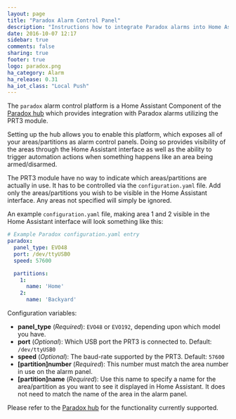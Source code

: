 ```yaml
---
layout: page
title: "Paradox Alarm Control Panel"
description: "Instructions how to integrate Paradox alarms into Home Assistant."
date: 2016-10-07 12:17
sidebar: true
comments: false
sharing: true
footer: true
logo: paradox.png
ha_category: Alarm
ha_release: 0.31
ha_iot_class: "Local Push"
---
```


The `paradox` alarm control platform is a Home Assistant Component of the [Paradox hub](/components/paradox/) which provides integration with Paradox alarms utilizing the PRT3 module.

Setting up the hub allows you to enable this platform, which exposes all of your areas/partitions as alarm control panels. Doing so provides visibility of the areas through the Home Assistant interface as well as the ability to trigger automation actions when something happens like an area being armed/disarmed.

The PRT3 module have no way to indicate which areas/partitions are actually in use. It has to be controlled via the `configuration.yaml` file. Add only the areas/partitions you wish to be visible in the Home Assistant interface. Any areas not specified will simply be ignored.

An example `configuration.yaml` file, making area 1 and 2 visible in the Home Assistant interface will look something like this:


```yaml
# Example Paradox configuration.yaml entry
paradox:
  panel_type: EVO48
  port: /dev/ttyUSB0
  speed: 57600

  partitions:
    1:
      name: 'Home'
    2:
      name: 'Backyard'
```

Configuration variables:

- **panel_type** (*Required*): `EVO48` or `EVO192`, depending upon which model you have.
- **port** (*Optional*): Which USB port the PRT3 is connected to. Default: `/dev/ttyUSB0`
- **speed** (*Optional*): The baud-rate supported by the PRT3. Default: `57600`
- **[partition]number** (*Required*): This number must match the area number in use on the alarm panel.
- **[partition]name** (*Required*): Use this name to specify a name for the area/partition as you want to see it displayed in Home Assistant. It does not need to match the name of the area in the alarm panel.

Please refer to the [Paradox hub](/components/paradox/) for the functionality currently supported.
